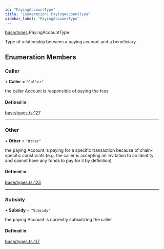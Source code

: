 ```yaml
---
id: "PayingAccountType"
title: "Enumeration: PayingAccountType"
sidebar_label: "PayingAccountType"
---
```


[base/types](../../../../modules/Base/Types/Types.md).PayingAccountType

Type of relationship between a paying account and a beneficiary

## Enumeration Members

### Caller

• **Caller** = ``"Caller"``

the caller Account is responsible of paying the fees

#### Defined in

[base/types.ts:127](https://github.com/PolymeshAssociation/polymesh-sdk/blob/fe2e6dd1d/src/base/types.ts#L127)

___

### Other

• **Other** = ``"Other"``

the paying Account is paying for a specific transaction because of
  chain-specific constraints (e.g. the caller is accepting an invitation to an Identity
  and cannot have any funds to pay for it by definition)

#### Defined in

[base/types.ts:123](https://github.com/PolymeshAssociation/polymesh-sdk/blob/fe2e6dd1d/src/base/types.ts#L123)

___

### Subsidy

• **Subsidy** = ``"Subsidy"``

the paying Account is currently subsidizing the caller

#### Defined in

[base/types.ts:117](https://github.com/PolymeshAssociation/polymesh-sdk/blob/fe2e6dd1d/src/base/types.ts#L117)
